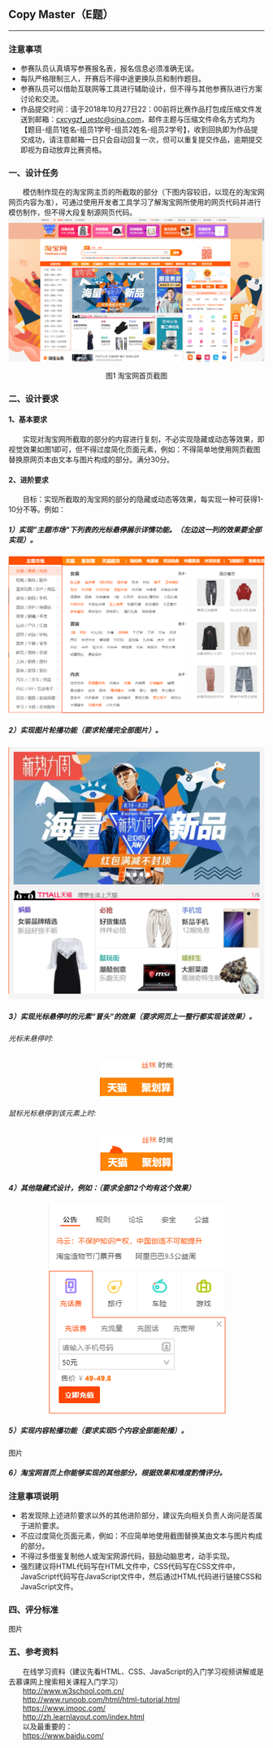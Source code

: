 ## Copy Master（E题）

---
### 注意事项
- 参赛队员认真填写参赛报名表，报名信息必须准确无误。  
- 每队严格限制三人，开赛后不得中途更换队员和制作题目。  
- 参赛队员可以借助互联网等工具进行辅助设计，但不得与其他参赛队进行方案讨论和交流。  
- 作品提交时间：请于2018年10月27日22：00前将比赛作品打包成压缩文件发送到邮箱：cxcygzf_uestc@sina.com，邮件主题与压缩文件命名方式均为【题目-组员1姓名-组员1学号-组员2姓名-组员2学号】，收到回执即为作品提交成功，请注意邮箱一日只会自动回复一次，但可以重复提交作品，逾期提交即视为自动放弃比赛资格。  
  
### 一、设计任务
&emsp;&emsp;模仿制作现在的淘宝网主页的所截取的部分（下图内容较旧，以现在的淘宝网网页内容为准），可通过使用开发者工具学习了解淘宝网所使用的网页代码并进行模仿制作，但不得大段复制源网页代码。  
![](https://github.com/CXCYGZF-UESTC/SME_2018/raw/master/%E5%89%8D%E7%AB%AF%20%C2%B7%20%E8%BF%9B%E9%98%B6%E9%A2%98/picture/%E5%9B%BE%E4%B8%80.png)  
<p align="center">
 图1 淘宝网首页截图<br />
</p>  

### 二、设计要求
#### 1、基本要求
&emsp;&emsp;实现对淘宝网所截取的部分的内容进行复刻，不必实现隐藏或动态等效果，即视觉效果如图1即可，但不得过度简化页面元素，例如：不得简单地使用网页截图替换原网页本由文本与图片构成的部分。满分30分。  
#### 2、进阶要求
&emsp;&emsp;目标：实现所截取的淘宝网的部分的隐藏或动态等效果，每实现一种可获得1-10分不等。例如：  
##### 1）实现”主题市场”下列表的光标悬停展示详情功能。（左边这一列的效果要全部实现）。
![](https://github.com/CXCYGZF-UESTC/SME_2018/raw/master/%E5%89%8D%E7%AB%AF%20%C2%B7%20%E8%BF%9B%E9%98%B6%E9%A2%98/picture/%E5%9B%BE%E4%BA%8C.png)  
##### 2）实现图片轮播功能（要求轮播完全部图片）。  
<p align="center">
 <img src="https://github.com/CXCYGZF-UESTC/SME_2018/raw/master/%E5%89%8D%E7%AB%AF%20%C2%B7%20%E8%BF%9B%E9%98%B6%E9%A2%98/picture/%E5%9B%BE%E4%B8%89.png">
</p>  

##### 3）实现光标悬停时的元素“冒头”的效果（要求网页上一整行都实现该效果）。  

###### 光标未悬停时:  
<p align="center">
 <img src="https://github.com/CXCYGZF-UESTC/SME_2018/raw/master/%E5%89%8D%E7%AB%AF%20%C2%B7%20%E8%BF%9B%E9%98%B6%E9%A2%98/picture/%E5%9B%BE%E5%9B%9B.png">
</p>  

###### 鼠标光标悬停到该元素上时:  
<p align="center">
 <img src="https://github.com/CXCYGZF-UESTC/SME_2018/raw/master/%E5%89%8D%E7%AB%AF%20%C2%B7%20%E8%BF%9B%E9%98%B6%E9%A2%98/picture/%E5%9B%BE%E4%BA%94.png">
</p>  

##### 4）其他隐藏式设计，例如：（要求全部12个均有这个效果）  
<p align="center">
 <img src="https://github.com/CXCYGZF-UESTC/SME_2018/raw/master/%E5%89%8D%E7%AB%AF%20%C2%B7%20%E8%BF%9B%E9%98%B6%E9%A2%98/picture/%E5%9B%BE%E5%85%AD.png">
</p>  

##### 5）实现内容轮播功能（要求实现5个内容全部能轮播）。  
图片
  
##### 6）淘宝网首页上你能够实现的其他部分，根据效果和难度酌情评分。  
### 注意事项说明
- 若发现除上述进阶要求以外的其他进阶部分，建议先向相关负责人询问是否属于进阶要求。  
- 不应过度简化页面元素，例如：不应简单地使用截图替换某由文本与图片构成的部分。  
- 不得过多借鉴复制他人或淘宝网源代码，鼓励动脑思考，动手实现。  
- 强烈建议将HTML代码写在HTML文件中，CSS代码写在CSS文件中，JavaScript代码写在JavaScript文件中，然后通过HTML代码进行链接CSS和JavaScript文件。  
  
### 四、评分标准
图片  
  
### 五、参考资料
&emsp;&emsp;在线学习资料（建议先看HTML、CSS、JavaScript的入门学习视频讲解或是去慕课网上搜索相关课程入门学习）  
&emsp;&emsp;http://www.w3school.com.cn/  
&emsp;&emsp;http://www.runoob.com/html/html-tutorial.html  
&emsp;&emsp;https://www.imooc.com/  
&emsp;&emsp;http://zh.learnlayout.com/index.html  
&emsp;&emsp;以及最重要的：  
&emsp;&emsp;https://www.baidu.com/  

